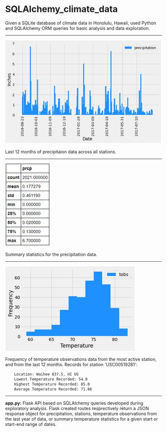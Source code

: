 # SQLAlchemy_climate_data

Given a SQLite database of climate data in Honolulu, Hawaii, used Python and SQLAlchemy ORM queries for basic analysis and data exploration.

- - -

![precip](Resources/precipitation.JPG)

Last 12 months of precipitaion data across all stations.

- - -

![stats](Resources/sumstats.JPG)

Summary statistics for the precipitation data.

- - -

![station](Resources/station.JPG)

Frequency of temperature observations data from the most active station, and from the last 12 months.  Records for station 'USC00519281':

        Location: Waihee 837.5, HI US
        Lowest Temperature Recorded: 54.0
        Highest Temperature Recorded: 85.0
        Average Temperature Recorded: 71.66

- - -

**app.py:** Flask API based on SQLAlchemy queries developed during exploratory analysis.  Flask created routes resprectively return a JSON response object for precipitation, stations, temperature observations from the last year of data, or summary temperature statistics for a given start or start-end range of dates.
